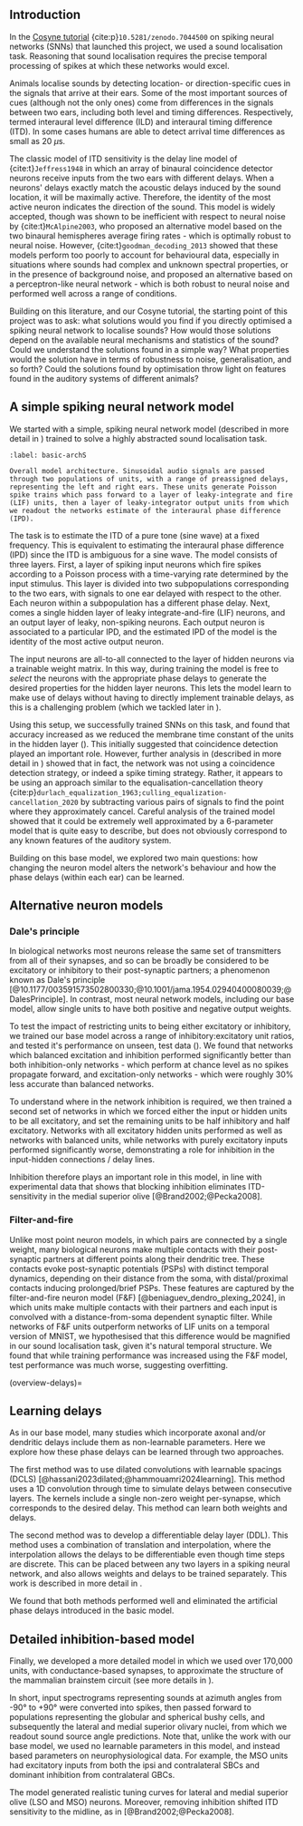 ## Introduction 

In the [Cosyne tutorial](https://neural-reckoning.github.io/cosyne-tutorial-2022/) {cite:p}`10.5281/zenodo.7044500` on spiking neural networks (SNNs) that launched this project, we used a sound localisation task. Reasoning that sound localisation requires the precise temporal processing of spikes at which these networks would excel.  

Animals localise sounds by detecting location- or direction-specific cues in the signals that arrive at their ears. Some of the most important sources of cues (although not the only ones) come from differences in the signals between two ears, including both level and timing differences. Respectively, termed interaural level difference (ILD) and interaural timing difference (ITD). In some cases humans are able to detect arrival time differences as small as 20 $\mu$s.

The classic model of ITD sensitivity is the delay line model of {cite:t}`Jeffress1948` in which an array of binaural coincidence detector neurons receive inputs from the two ears with different delays. When a neurons' delays exactly match the acoustic delays induced by the sound location, it will be maximally active. Therefore, the identity of the most active neuron indicates the direction of the sound. This model is widely accepted, though was shown to be inefficient with respect to neural noise by {cite:t}`McAlpine2003`, who proposed an alternative model based on the two binaural hemispheres average firing rates - which is optimally robust to neural noise. However, {cite:t}`goodman_decoding_2013` showed that these models perform too poorly to account for behavioural data, especially in situations where sounds had complex and unknown spectral properties, or in the presence of background noise, and proposed an alternative based on a perceptron-like neural network - which is both robust to neural noise and performed well across a range of conditions. 

Building on this literature, and our Cosyne tutorial, the starting point of this project was to ask: what solutions would you find if you directly optimised a spiking neural network to localise sounds? How would those solutions depend on the available neural mechanisms and statistics of the sound? Could we understand the solutions found in a simple way? What properties would the solution have in terms of robustness to noise, generalisation, and so forth? Could the solutions found by optimisation throw light on features found in the auditory systems of different animals? 

## A simple spiking neural network model

We started with a simple, spiking neural network model (described in more detail in [](#basic-methods)) trained to solve a highly abstracted sound localisation task. 

```{figure} ./sections/_figures/model-diagram.png
:label: basic-archS

Overall model architecture. Sinusoidal audio signals are passed through two populations of units, with a range of preassigned delays, representing the left and right ears. These units generate Poisson spike trains which pass forward to a layer of leaky-integrate and fire (LIF) units, then a layer of leaky-integrator output units from which we readout the networks estimate of the interaural phase difference (IPD). 
```

The task is to estimate the ITD of a pure tone (sine wave) at a fixed frequency. This is equivalent to estimating the interaural phase difference (IPD) since the ITD is ambiguous for a sine wave. The model consists of three layers. First, a layer of spiking input neurons which fire spikes according to a Poisson process with a time-varying rate determined by the input stimulus. This layer is divided into two subpopulations corresponding to the two ears, with signals to one ear delayed with respect to the other. Each neuron within a subpopulation has a different phase delay. Next, comes a single hidden layer of leaky integrate-and-fire (LIF) neurons, and an output layer of leaky, non-spiking neurons. Each output neuron is associated to a particular IPD, and the estimated IPD of the model is the identity of the most active output neuron. 

The input neurons are all-to-all connected to the layer of hidden neurons via a trainable weight matrix. In this way, during training the model is free to *select* the neurons with the appropriate phase delays to generate the desired properties for the hidden layer neurons. This lets the model learn to make use of delays without having to directly implement trainable delays, as this is a challenging problem (which we tackled later in [](#overview-delays)).

Using this setup, we successfully trained SNNs on this task, and found that accuracy increased as we reduced the membrane time constant of the units in the hidden layer ([](../research/Optimizing-Membrane-Time-Constant.ipynb)). This initially suggested that coincidence detection played an important role. However, further analysis in [](../../research/time-constant-solutions.ipynb) (described in more detail in [](#basic-model)) showed that in fact, the network was not using a coincidence detection strategy, or indeed a spike timing strategy. Rather, it appears to be using an approach similar to the equalisation-cancellation theory {cite:p}`durlach_equalization_1963;culling_equalization-cancellation_2020` by subtracting various pairs of signals to find the point where they approximately cancel. Careful analysis of the trained model showed that it could be extremely well approximated by a 6-parameter model that is quite easy to describe, but does not obviously correspond to any known features of the auditory system.

Building on this base model, we explored two main questions: how changing the neuron model alters the network's behaviour and how the phase delays (within each ear) can be learned.
    
## Alternative neuron models  

### Dale's principle 

In biological networks most neurons release the same set of transmitters from all of their synapses, and so can be broadly be considered to be excitatory or inhibitory to their post-synaptic partners; a phenomenon known as Dale's principle [@10.1177/003591573502800330;@10.1001/jama.1954.02940400080039;@DalesPrinciple]. In contrast, most neural network models, including our base model, allow single units to have both positive and negative output weights.

To test the impact of restricting units to being either excitatory or inhibitory, we trained our base model across a range of inhibitory:excitatory unit ratios, and tested it's performance on unseen, test data ([](../research/Dales_law.ipynb)). We found that networks which balanced excitation and inhibition performed significantly better than both inhibition-only networks - which perform at chance level as no spikes propagate forward, and excitation-only networks - which were roughly 30% less accurate than balanced networks.

To understand where in the network inhibition is required, we then trained a second set of networks in which we forced either the input or hidden units to be all excitatory, and set the remaining units to be half inhibitory and half excitatory. Networks with all excitatory hidden units performed as well as networks with balanced units, while networks with purely excitatory inputs performed significantly worse, demonstrating a role for inhibition in the input-hidden connections / delay lines.

Inhibition therefore plays an important role in this model, in line with experimental data that shows that blocking inhibition eliminates ITD-sensitivity in the medial superior olive [@Brand2002;@Pecka2008].

### Filter-and-fire

Unlike most point neuron models, in which pairs are connected by a single weight, many biological neurons make multiple contacts with their post-synaptic partners at different points along their dendritic tree. These contacts evoke post-synaptic potentials (PSPs) with distinct temporal dynamics, depending on their distance from the soma, with distal/proximal contacts inducing prolonged/brief PSPs. These features are captured by the filter-and-fire neuron model (F&F) [@beniaguev_dendro_plexing_2024], in which units make multiple contacts with their partners and each input is convolved with a distance-from-soma dependent synaptic filter. While networks of F&F units outperform networks of LIF units on a temporal version of MNIST, we hypothesised that this difference would be magnified in our sound localisation task, given it's natural temporal structure. We found that while training performance was increased using the F&F model, test performance was much worse, suggesting overfitting. 

(overview-delays)=
## Learning delays 
As in our base model, many studies which incorporate axonal and/or dendritic delays include them as non-learnable parameters. Here we explore how these phase delays can be learned through two approaches.

The first method was to use dilated convolutions with learnable spacings (DCLS) [@hassani2023dilated;@hammouamri2024learning]. This method uses a 1D convolution through time to simulate delays between consecutive layers. The kernels include a single non-zero weight per-synapse, which corresponds to the desired delay. This method can learn both weights and delays.

The second method was to develop a differentiable delay layer (DDL). This method uses a combination of translation and interpolation, where the interpolation allows the delays to be differentiable even though time steps are discrete. This can be placed between any two layers in a spiking neural network, and also allows weights and delays to be trained separately. This work is described in more detail in [](#delay-section).

We found that both methods performed well and eliminated the artificial phase delays introduced in the basic model.

## Detailed inhibition-based model

Finally, we developed a more detailed model in which we used over 170,000 units, with conductance-based synapses, to approximate the structure of the mammalian brainstem circuit (see more details in [](#inhib-model)). 

In short, input spectrograms representing sounds at azimuth angles from -90° to +90° were converted into spikes, then passed forward to populations representing the globular and spherical bushy cells, and subsequently the lateral and medial superior olivary nuclei, from which we readout sound source angle predictions. Note that, unlike the work with our base model, we used no learnable parameters in this model, and instead based parameters on neurophysiological data. For example, the MSO units had excitatory inputs from both the ipsi and contralateral SBCs and dominant inhibition from contralateral GBCs.

The model generated realistic tuning curves for lateral and medial superior olive (LSO and MSO) neurons. Moreover, removing inhibition shifted ITD sensitivity to the midline, as in [@Brand2002;@Pecka2008].
